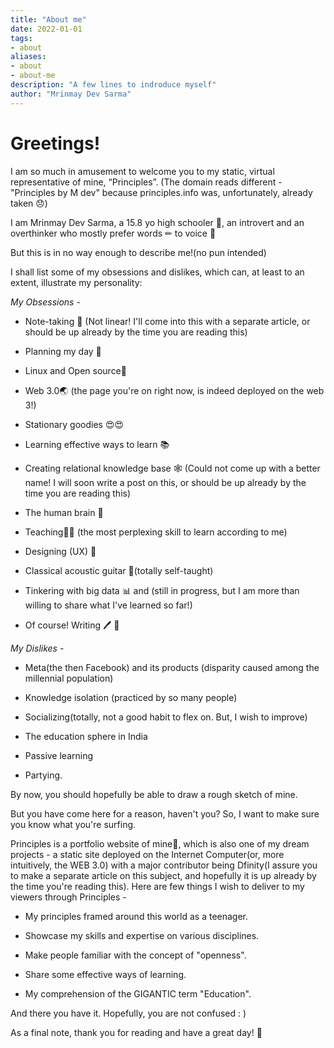```yaml
---
title: "About me" 
date: 2022-01-01
tags: 
- about
aliases:
- about
- about-me	
description: "A few lines to indroduce myself"
author: "Mrinmay Dev Sarma"
---
```

# Greetings!

I am so much in amusement to welcome you to my static, virtual representative of mine, “Principles”. (The domain reads different -"Principles by M dev" because principles.info was, unfortunately, already taken 😞)

I am Mrinmay Dev Sarma, a 15.8 yo high schooler 🎒, an introvert and an overthinker who mostly prefer words ✏ to voice 🎤

But this is in no way enough to describe me!(no pun intended)

I shall list some of my obsessions and dislikes, which can, at least to an extent, illustrate my personality:

_My Obsessions_ -

-   Note-taking 📖 (Not linear! I'll come into this with a separate article, or should be up already by the time you are reading this)
    
-   Planning my day 🌱
    
-   Linux and Open source🐧
    
-   Web 3.0🌏 (the page you're on right now, is indeed deployed on the web 3!)
    
-   Stationary goodies 😍😍
    
-   Learning effective ways to learn 📚
    
-   Creating relational knowledge base  🕸 (Could not come up with a better name! I will soon write a post on this, or should be up already by the time you are reading this)
    
-   The human brain 🧠
    
-   Teaching👨🏫 (the most perplexing skill to learn according to me)
    
-   Designing (UX) 🎨
    
-   Classical acoustic guitar 🎸(totally self-taught)
    
-   Tinkering with big data 📊 and (still in progress, but I am more than willing to share what I've learned so far!)
    
-   Of course! Writing 🖊️
 📖
    

_My Dislikes_ -

-   Meta(the then Facebook) and its products (disparity caused among the millennial population)
    
-   Knowledge isolation (practiced by so many people)
    
-   Socializing(totally, not a good habit to flex on. But, I wish to improve)
    
-   The education sphere in India
    
-   Passive learning
    
-   Partying.
    

By now, you should hopefully be able to draw a rough sketch of mine.

But you have come here for a reason, haven't you? So, I want to make sure you know what you're surfing.

Principles is a portfolio website of mine🙂, which is also one of my dream projects - a static site deployed on the Internet Computer(or, more intuitively, the WEB 3.0) with a major contributor being Dfinity(I assure you to make a separate article on this subject, and hopefully it is up already by the time you're reading this). Here are few things I wish to deliver to my viewers through Principles -

-   My principles framed around this world as a teenager.
    
-   Showcase my skills and expertise on various disciplines.
    
-   Make people familiar with the concept of "openness".
    
-   Share some effective ways of learning.
    
-   My comprehension of the GIGANTIC term "Education".
    

And there you have it. Hopefully, you are not confused : )

As a final note, thank you for reading and have a great day! 🌟
